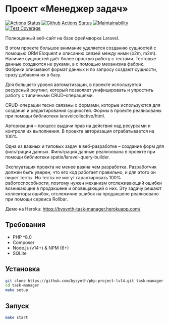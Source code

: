 # Проект «Менеджер задач»

[![Actions Status](https://github.com/bysynth/php-project-lvl4/workflows/hexlet-check/badge.svg)](https://github.com/bysynth/php-project-lvl4/actions)
[![Github Actions Status](https://github.com/bysynth/php-project-lvl4/workflows/CI/badge.svg)](https://github.com/bysynth/php-project-lvl4/actions)
[![Maintainability](https://api.codeclimate.com/v1/badges/fa33e75c3a890ac3406c/maintainability)](https://codeclimate.com/github/bysynth/php-project-lvl4/maintainability)
[![Test Coverage](https://api.codeclimate.com/v1/badges/fa33e75c3a890ac3406c/test_coverage)](https://codeclimate.com/github/bysynth/php-project-lvl4/test_coverage)

Полноценный веб-сайт на базе фреймворка Laravel.

В этом проекте большое внимание уделяется созданию сущностей с помощью ORM Eloquent и описанию связей между ними (o2m,
m2m). Наличие сущностей даёт более простую работу с тестами. Тестовые данные создаются не руками, а с помощью механизма
фабрик. Фабрики описывают формат данных и по запросу создают сущности, сразу добавляя их в базу.

Для большего уровня автоматизации, в проекте используется ресурсный роутинг, который позволяет унифицировать и упростить
работу с типичными CRUD–операциями.

CRUD-операции тесно связаны с формами, которые используются для создания и редактирования сущностей. Формы в проекте
реализованы при помощи библиотеки laravelcollective/html.

Авторизация – процесс выдачи прав на действия над ресурсами и контроля их выполнения. В проекте авторизация
отрабатывается на 100%.

Одна из важных и типовых задач в веб-разработке – создание форм для фильтрации данных. Фильтрация данные реализована в
проекте при помощи библиотеки spatie/laravel-query-builder.

Эксплуатация проекта не менее важна чем разработка. Разработчик должен быть уверен, что его код работает правильно, и
для этого он пишет тесты. Но тесты не могут гарантировать 100% работоспособности, поэтому нужен механизм отслеживающий
ошибки возникающие в продакшене и оповещающий о них. Эту задачу решают коллекторы ошибок, отслежиние ошибок на
продакшене реализовано при помощи сервиса Rollbar.

Демо на Heroku: https://bysynth-task-manager.herokuapp.com/

## Требования

* PHP ^8.0
* Composer
* Node.js (v14+) & NPM (6+)
* SQLite

## Установка

```bash
git clone https://github.com/bysynth/php-project-lvl4.git task-manager
cd task-manager
make setup
```
## Запуск

```bash
make start
```

